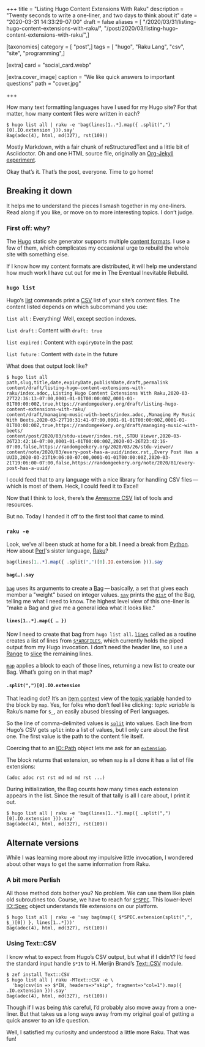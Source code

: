+++
title = "Listing Hugo Content Extensions With Raku"
description = "Twenty seconds to write a one-liner, and two days to think about it"
date = "2020-03-31 14:33:29-07:00"
draft = false
aliases = [ "/2020/03/31/listing-hugo-content-extensions-with-raku/", "/post/2020/03/listing-hugo-content-extensions-with-raku/",]

[taxonomies]
category = [ "post",]
tags = [ "hugo", "Raku Lang", "csv", "site", "programming",]

[extra]
card = "social_card.webp"

[extra.cover_image]
caption = "We like quick answers to important questions"
path = "cover.jpg"

+++

How many text formatting languages have I used for my Hugo site? For
that matter, how many content files were written in each?

    $ hugo list all | raku -e 'bag(lines[1..*].map({ .split(",")[0].IO.extension })).say'
    Bag(adoc(4), html, md(327), rst(109))

Mostly Markdown, with a fair chunk of reStructuredText and a little bit
of Asciidoctor. Oh and one HTML source file, originally an [Org-Jekyll
experiment](/post/2014/10/blog-writing-in-org-mode/).

Okay that’s it. That’s the post, everyone. Time to go home\!

## Breaking it down

It helps me to understand the pieces I smash together in my one-liners.
Read along if you like, or move on to more interesting topics. I don’t
judge.

### First off: why?

The [Hugo](https://gohugo.io) static site generator supports multiple
[content formats](https://gohugo.io/content-management/formats/). I use
a few of them, which complicates my occasional urge to rebuild the whole
site with something else.

If I know how my content formats are distributed, it will help me
understand how much work I have cut out for me in The Eventual
Inevitable Rebuild.

### `hugo list`

Hugo’s [list](https://gohugo.io/commands/hugo_list) commands print a
[CSV](https://en.wikipedia.org/wiki/Comma-separated_values) list of
your site’s content files. The content listed depends on which
subcommand you use:

`list all`
: Everything\! Well, except section indexes.

`list draft`
: Content with `draft: true`

`list expired`
: Content with `expiryDate` in the past

`list future`
: Content with `date` in the future

What does that output look like?

    $ hugo list all
    path,slug,title,date,expiryDate,publishDate,draft,permalink
    content/draft/listing-hugo-content-extensions-with-raku/index.adoc,,Listing Hugo Content Extensions With Raku,2020-03-27T22:36:13-07:00,0001-01-01T00:00:00Z,0001-01-01T00:00:00Z,true,https://randomgeekery.org/draft/listing-hugo-content-extensions-with-raku/
    content/draft/managing-music-with-beets/index.adoc,,Managing My Music With Beets,2020-03-27T10:31:41-07:00,0001-01-01T00:00:00Z,0001-01-01T00:00:00Z,true,https://randomgeekery.org/draft/managing-music-with-beets/
    content/post/2020/03/stdu-viewer/index.rst,,STDU Viewer,2020-03-26T23:42:16-07:00,0001-01-01T00:00:00Z,2020-03-26T23:42:16-07:00,false,https://randomgeekery.org/2020/03/26/stdu-viewer/
    content/note/2020/03/every-post-has-a-uuid/index.rst,,Every Post Has a UUID,2020-03-21T19:06:00-07:00,0001-01-01T00:00:00Z,2020-03-21T19:06:00-07:00,false,https://randomgeekery.org/note/2020/81/every-post-has-a-uuid/

I could feed that to any language with a nice library for handling CSV
files — which is most of them. Heck, I could feed it to Excel\!

Now that I think to look, there’s the [Awesome
CSV](https://github.com/secretGeek/awesomecsv) list of tools and
resources.

But no. Today I handed it off to the first tool that came to mind.

### `raku -e`

Look, we’ve all been stuck at home for a bit. I need a break from
[Python](/tags/python). How about [Perl](https://www.perl.org/)'s sister
language, [Raku](https://raku.org/)?

``` raku
bag(lines[1..*].map({ .split(",")[0].IO.extension })).say
```

#### `bag(…).say`

[`bag`](https://docs.raku.org/routine/bag) uses its arguments to create
a [Bag](https://docs.raku.org/type/Bag) — basically, a set that gives
each member a "weight" based on integer values.
[`say`](https://docs.raku.org/type/Mu#method_say) prints the
[`gist`](https://docs.raku.org/routine/gist) of the Bag, telling me what
I need to know. The highest level view of this one-liner is "make a Bag
and give me a general idea what it looks like."

#### `lines[1..*].map({ … })`

Now I need to create that bag from `hugo list all`.
[`lines`](https://docs.raku.org/type/IO::Handle#routine_lines) called as
a routine creates a list of lines from
[`$*ARGFILES`](https://docs.raku.org/language/variables#$*ARGFILES),
which currently holds the piped output from my Hugo invocation. I don’t
need the header line, so I use a
[Range](https://docs.raku.org/type/Range) to
[slice](https://docs.raku.org/language/subscripts#Slices) the remaining
lines.

[`map`](https://docs.raku.org/routine/map#class_Any) applies a block to
each of those lines, returning a new list to create our Bag. What’s
going on in that map?

#### `.split(",")[0].IO.extension`

That leading dot? It’s an [item
context](https://docs.raku.org/language/contexts#Item_context) view of
the [topic
variable](https://docs.raku.org/language/variables#The_$__variable)
handed to the block by `map`. Yes, for folks who don’t feel like
clicking: *topic variable* is Raku’s name for `$_`, an easily abused
blessing of Perl languages.

So the line of comma-delimited values is
[`split`](https://docs.raku.org/type/Str#routine_split) into values.
Each line from Hugo’s CSV gets `split` into a list of values, but I only
care about the first one. The first value is the path to the content
file itself.

Coercing that to an [IO::Path](https://docs.raku.org/type/IO::Path)
object lets me ask for an
[`extension`](https://docs.raku.org/type/IO::Path#method_extension).

The block returns that extension, so when `map` is all done it has a
list of file extensions:

    (adoc adoc rst rst md md md rst ...)

During initialization, the Bag counts how many times each extension
appears in the list. Since the result of that tally is all I care about,
I print it out.

    $ hugo list all | raku -e 'bag(lines[1..*].map({ .split(",")[0].IO.extension })).say'
    Bag(adoc(4), html, md(327), rst(109))

## Alternate versions

While I was learning more about my impulsive little invocation, I
wondered about other ways to get the same information from Raku.

### A bit more Perlish

All those method dots bother you? No problem. We can use them like plain
old subroutines too. Course, we have to reach for
[`$*SPEC`](https://docs.raku.org/language/variables#$*SPEC). This
lower-level [IO::Spec](https://docs.raku.org/type/IO::Spec) object
understands file extensions on our platform.

    $ hugo list all | raku -e 'say bag(map({ $*SPEC.extension(split(",", $_)[0]) }, lines[1..*]))'
    Bag(adoc(4), html, md(327), rst(109))

### Using Text::CSV

I know what to expect from Hugo’s CSV output, but what if I didn’t? I’d
feed the standard input handle `$*IN` to H. Merijn Brand’s
[Text::CSV](https://github.com/Tux/CSV) module.

    $ zef install Text::CSV
    $ hugo list all | raku -MText::CSV -e \
      'bag(csv(in => $*IN, headers=>"skip", fragment=>"col=1").map({ .IO.extension })).say'
    Bag(adoc(4), html, md(327), rst(109))

Though if I was being *this* careful, I’d probably also move away from a
one-liner. But that takes us a long ways away from my original goal of
getting a quick answer to an idle question.

Well, I satisfied my curiosity and understood a little more Raku. That
was fun!